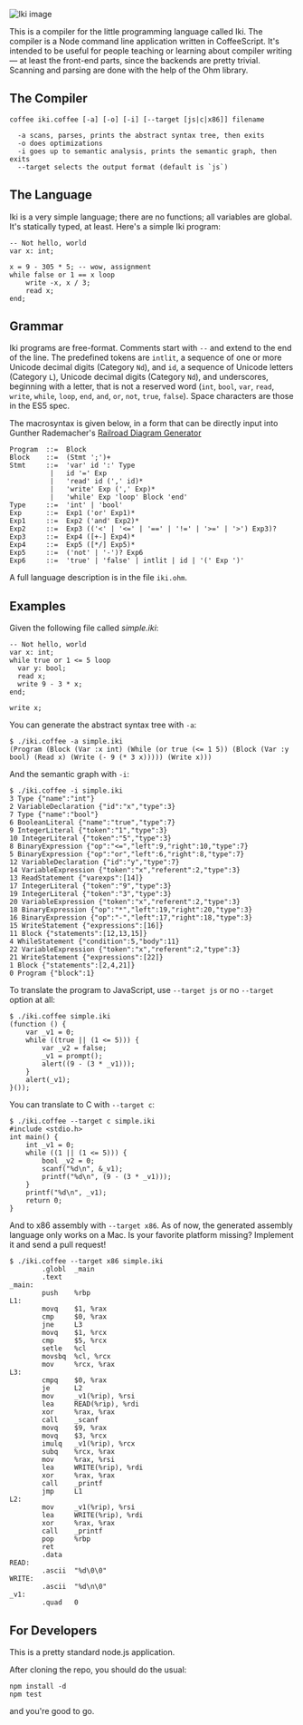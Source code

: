 ![Iki image](http://i.imgur.com/JRTmR2A.png)

This is a compiler for the little programming language called Iki. The compiler is a Node command line application written in CoffeeScript. It's intended to be useful for people teaching or learning about compiler writing &mdash; at least the front-end parts, since the backends are pretty trivial. Scanning and parsing are done with the help of the Ohm library.

## The Compiler

```
coffee iki.coffee [-a] [-o] [-i] [--target [js|c|x86]] filename

  -a scans, parses, prints the abstract syntax tree, then exits
  -o does optimizations
  -i goes up to semantic analysis, prints the semantic graph, then exits
  --target selects the output format (default is `js`)
```

## The Language

Iki is a very simple language; there are no functions; all variables are global.  It's statically typed, at least. Here's a simple Iki program:

```
-- Not hello, world
var x: int;

x = 9 - 305 * 5; -- wow, assignment
while false or 1 == x loop
    write -x, x / 3;
    read x;
end;
```

## Grammar

Iki programs are free-format.  Comments start with `--` and extend to the end of the line.  The predefined tokens are `intlit`, a sequence of one or more Unicode decimal digits (Category `Nd`), and `id`, a sequence of Unicode letters (Category `L`), Unicode decimal digits (Category `Nd`), and underscores, beginning with a letter, that is not a reserved word (`int`, `bool`, `var`, `read`, `write`, `while`, `loop`, `end`, `and`, `or`, `not`, `true`, `false`). Space characters are those in the ES5 spec.

The macrosyntax is given below, in a form that can be directly input into Gunther Rademacher's [Railroad Diagram Generator](http://www.bottlecaps.de/rr/ui)

```
Program  ::=  Block
Block    ::=  (Stmt ';')+
Stmt     ::=  'var' id ':' Type
          |   id '=' Exp
          |   'read' id (',' id)*
          |   'write' Exp (',' Exp)*
          |   'while' Exp 'loop' Block 'end'
Type     ::=  'int' | 'bool'
Exp      ::=  Exp1 ('or' Exp1)*
Exp1     ::=  Exp2 ('and' Exp2)*
Exp2     ::=  Exp3 (('<' | '<=' | '==' | '!=' | '>=' | '>') Exp3)?
Exp3     ::=  Exp4 ([+-] Exp4)*
Exp4     ::=  Exp5 ([*/] Exp5)*
Exp5     ::=  ('not' | '-')? Exp6
Exp6     ::=  'true' | 'false' | intlit | id | '(' Exp ')'
```

A full language description is in the file `iki.ohm`.

## Examples

Given the following file called _simple.iki_:

```
-- Not hello, world
var x: int;
while true or 1 <= 5 loop
  var y: bool;
  read x;
  write 9 - 3 * x;
end;

write x;
```

You can generate the abstract syntax tree with `-a`:

```
$ ./iki.coffee -a simple.iki
(Program (Block (Var :x int) (While (or true (<= 1 5)) (Block (Var :y bool) (Read x) (Write (- 9 (* 3 x))))) (Write x)))

```

And the semantic graph with `-i`:

```
$ ./iki.coffee -i simple.iki
3 Type {"name":"int"}
2 VariableDeclaration {"id":"x","type":3}
7 Type {"name":"bool"}
6 BooleanLiteral {"name":"true","type":7}
9 IntegerLiteral {"token":"1","type":3}
10 IntegerLiteral {"token":"5","type":3}
8 BinaryExpression {"op":"<=","left":9,"right":10,"type":7}
5 BinaryExpression {"op":"or","left":6,"right":8,"type":7}
12 VariableDeclaration {"id":"y","type":7}
14 VariableExpression {"token":"x","referent":2,"type":3}
13 ReadStatement {"varexps":[14]}
17 IntegerLiteral {"token":"9","type":3}
19 IntegerLiteral {"token":"3","type":3}
20 VariableExpression {"token":"x","referent":2,"type":3}
18 BinaryExpression {"op":"*","left":19,"right":20,"type":3}
16 BinaryExpression {"op":"-","left":17,"right":18,"type":3}
15 WriteStatement {"expressions":[16]}
11 Block {"statements":[12,13,15]}
4 WhileStatement {"condition":5,"body":11}
22 VariableExpression {"token":"x","referent":2,"type":3}
21 WriteStatement {"expressions":[22]}
1 Block {"statements":[2,4,21]}
0 Program {"block":1}
```

To translate the program to JavaScript, use `--target js` or no `--target` option at all:

```
$ ./iki.coffee simple.iki
(function () {
    var _v1 = 0;
    while ((true || (1 <= 5))) {
        var _v2 = false;
        _v1 = prompt();
        alert((9 - (3 * _v1)));
    }
    alert(_v1);
}());
```

You can translate to C with `--target c`:

```
$ ./iki.coffee --target c simple.iki
#include <stdio.h>
int main() {
    int _v1 = 0;
    while ((1 || (1 <= 5))) {
        bool _v2 = 0;
        scanf("%d\n", &_v1);
        printf("%d\n", (9 - (3 * _v1)));
    }
    printf("%d\n", _v1);
    return 0;
}
```

And to x86 assembly with `--target x86`. As of now, the generated assembly language only works on a Mac.  Is your favorite platform missing? Implement it and send a pull request!

```
$ ./iki.coffee --target x86 simple.iki
        .globl  _main
        .text
_main:
        push    %rbp
L1:
        movq    $1, %rax
        cmp     $0, %rax
        jne     L3
        movq    $1, %rcx
        cmp     $5, %rcx
        setle   %cl
        movsbq  %cl, %rcx
        mov     %rcx, %rax
L3:
        cmpq    $0, %rax
        je      L2
        mov     _v1(%rip), %rsi
        lea     READ(%rip), %rdi
        xor     %rax, %rax
        call    _scanf
        movq    $9, %rax
        movq    $3, %rcx
        imulq   _v1(%rip), %rcx
        subq    %rcx, %rax
        mov     %rax, %rsi
        lea     WRITE(%rip), %rdi
        xor     %rax, %rax
        call    _printf
        jmp     L1
L2:
        mov     _v1(%rip), %rsi
        lea     WRITE(%rip), %rdi
        xor     %rax, %rax
        call    _printf
        pop     %rbp
        ret
        .data
READ:
        .ascii  "%d\0\0"
WRITE:
        .ascii  "%d\n\0"
_v1:
        .quad   0
```

## For Developers

This is a pretty standard node.js application.

After cloning the repo, you should do the usual:
```
npm install -d
npm test
```
and you're good to go.
